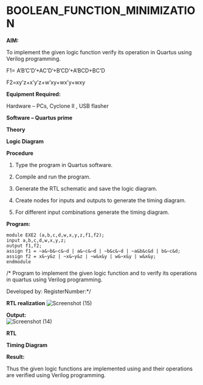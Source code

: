 # BOOLEAN_FUNCTION_MINIMIZATION

**AIM:**

To implement the given logic function verify its operation in Quartus using Verilog programming.

F1= A’B’C’D’+AC’D’+B’CD’+A’BCD+BC’D 

F2=xy’z+x’y’z+w’xy+wx’y+wxy

**Equipment Required:**

Hardware – PCs, Cyclone II , USB flasher

**Software – Quartus prime**

**Theory**

**Logic Diagram**

**Procedure**

1.	Type the program in Quartus software.

2.	Compile and run the program.

3.	Generate the RTL schematic and  save the logic diagram.

4.	Create nodes for inputs and outputs to generate the timing diagram.

5.	For different input combinations generate the timing diagram.

 
**Program:**
```
module EXE2 (a,b,c,d,w,x,y,z,f1,f2);
input a,b,c,d,w,x,y,z;
output f1,f2;
assign f1 = ~a&~b&~c&~d | a&~c&~d | ~b&c&~d | ~a&b&c&d | b&~c&d;
assign f2 = x&~y&z | ~x&~y&z | ~w&x&y | w&~x&y | w&x&y;
endmodule
```

/* Program to implement the given logic function and to verify its operations in quartus using Verilog programming. 

Developed by: RegisterNumber:*/


**RTL realization**
![Screenshot (15)](https://github.com/user-attachments/assets/09ade4b9-d00a-40ef-89c4-0aa318d70bb9)


**Output:**  
![Screenshot (14)](https://github.com/user-attachments/assets/a4218562-2bf2-494b-8937-4a76cea2e815)


**RTL**

**Timing Diagram**

**Result:**

Thus the given logic functions are implemented using and their operations are verified using Verilog programming.

